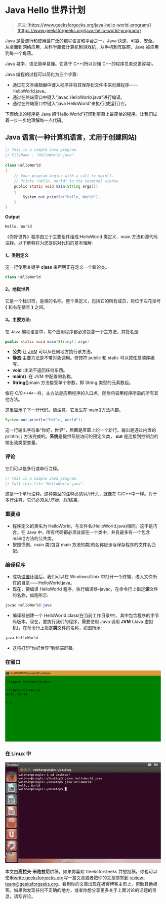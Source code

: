 # Java Hello 世界计划

> 原文:[https://www.geeksforgeeks.org/java-hello-world-program/](https://www.geeksforgeeks.org/java-hello-world-program/)

Java 是最流行和使用最广泛的编程语言和平台之一。Java 快速、可靠、安全。从桌面到网络应用，从科学超级计算机到游戏机，从手机到互联网，Java 被应用到每一个角落。

Java 易学，语法简单易懂。它基于 C++(所以对懂 C++的程序员来说更容易)。

Java 编程的过程可以简化为三个步骤:

*   通过在文本编辑器中键入程序并将其保存到文件中来创建程序——HelloWorld.java。
*   通过在终端窗口中键入“javac HelloWorld.java”进行编译。
*   通过在终端窗口中键入“java HelloWorld”来执行(或运行)它。

下面给出的程序是 Java 把“Hello World”打印到屏幕上最简单的程序。让我们试着一步一步地理解每一点代码。

## Java 语言(一种计算机语言，尤用于创建网站)

```java
// This is a simple Java program.
// FileName : "HelloWorld.java".

class HelloWorld
{
    // Your program begins with a call to main().
    // Prints "Hello, World" to the terminal window.
    public static void main(String args[])
    {
        System.out.println("Hello, World");
    }
}
```

**Output**

```java
Hello, World
```

《你好世界》程序由三个主要组件组成:HelloWorld 类定义、main 方法和源代码注释。以下解释将为您提供对代码的基本理解:

#### **1。类别定义**

这一行使用关键字 **class** 来声明正在定义一个新的类。

```java
class HelloWorld 
```

#### **2。地狱世界**

它是一个标识符，是类的名称。整个类定义，包括它的所有成员，将位于左花括号 **{** 和右花括号 **}** 之间。

#### **3。主要方法:**

在 Java 编程语言中，每个应用程序都必须包含一个主方法，其签名是:

```java
public static void main(String[] args)
```

*   **公共**:让 [JVM](https://www.geeksforgeeks.org/jvm-works-jvm-architecture/) 可以从任何地方执行该方法。
*   **静态**:主要方法是不带对象调用。修饰符 public 和 static 可以按任意顺序编写。
*   **void** :主法不返回任何东西。
*   **main()** :在 JVM 中配置的名称。
*   **String[]**:main 方法接受单个参数，即 String 类型的元素数组。

像在 C/C++中一样，主方法是应用程序的入口点，随后将调用程序所需的所有其他方法。

这里显示了下一行代码。请注意，它发生在 main()方法内部。

```java
System.out.println("Hello, World");
```

这一行输出字符串“你好，世界”，后面是屏幕上的一个新行。输出是通过内置的 println( *)* 方法完成的。**系统**是提供系统访问的预定义类， **out** 是连接到控制台的输出流类型变量。

### **评论**

它们可以是多行或单行注释。

```java
// This is a simple Java program. 
// Call this file "HelloWorld.java". 
```

这是一个单行注释。这种类型的注释必须以//开头，就像在 C/C++中一样。对于多行注释，它们必须从/*开始，以*/结束。

### **重要点**

*   程序定义的类名为 HelloWorld，与文件名(HelloWorld.java)相同。这不是巧合。在 Java 中，所有代码都必须驻留在一个类中，并且最多有一个包含 main()方法的公共类。
*   按照惯例，main 类(包含 main 方法的类)的名称应该与保存程序的文件名匹配。

### **编译程序**

*   成功[设置环境](https://www.geeksforgeeks.org/setting-environment-java/)后，我们可以在 Windows/Unix 中打开一个终端，进入文件所在的目录——HelloWorld.java。
*   现在，要编译 HelloWorld 程序，执行编译器–javac，在命令行上指定**源**文件的名称，如图所示:

```java
javac HelloWorld.java 
```

*   编译器创建一个 HelloWorld.class(在当前工作目录中)，其中包含程序的字节码版本。现在，要执行我们的程序，需要使用 Java 调用 **JVM** (Java 虚拟机)，在命令行上指定**类**文件的名称，如图所示:

```java
java HelloWorld
```

*   这将打印“你好世界”到终端屏幕。

### **在窗口**

![Capture](img/889aca75be86542bb239f11e06a482d5.png)

### **在 Linux 中**

![VirtualBox_Hadoop_ubuntu_SN_07_02_2017_03_37_06](img/47055ed4d11e7711bf9d5950ca4969b6.png)

本文由**高拉夫·米格拉尼**供稿。如果你喜欢 GeeksforGeeks 并想投稿，你也可以使用[write.geeksforgeeks.org](https://write.geeksforgeeks.org)写一篇文章或者把你的文章邮寄到 review-team@geeksforgeeks.org。看到你的文章出现在极客博客主页上，帮助其他极客。如果你发现任何不正确的地方，或者你想分享更多关于上面讨论的话题的信息，请写评论。